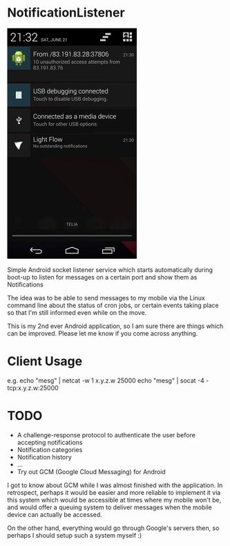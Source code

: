 NotificationListener
====================

![Screenshot](screenshot.png?raw=true)

Simple Android socket listener service which starts automatically during boot-up to listen for messages on a certain port and show them as Notifications

The idea was to be able to send messages to my mobile via the Linux command line about the status of cron jobs, or certain events taking place so that I'm still informed even while on the move.

This is my 2nd ever Android application, so I am sure there are things which can be improved. Please let me know if you come across anything.

Client Usage
====================
e.g.
echo "mesg" | netcat -w 1 x.y.z.w 25000
echo "mesg" | socat -4 - tcp:x.y.z.w:25000

TODO
====================
* A challenge-response protocol to authenticate the user before accepting notifications
* Notification categories
* Notification history
* ...
* Try out GCM (Google Cloud Messaging) for Android

I got to know about GCM while I was almost finished with the application. In retrospect, perhaps it would be easier and more reliable to implement it via this system which would be accessible at times where my mobile won't be, and would offer a queuing system to deliver messages when the mobile device can actually be accessed.

On the other hand, everything would go through Google's servers then, so perhaps I should setup such a system myself :)







